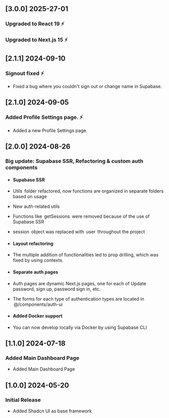 ## [3.0.0] 2025-27-01

### Upgraded to React 19 ⚡️

### Upgraded to Next.js 15 ⚡️

## [2.1.1] 2024-09-10

### Signout fixed ⚡️
- Fixed a bug where you couldn't sign out or change name in Supabase.

## [2.1.0] 2024-09-05

### Added Profile Settings page. ⚡️
- Added a new Profile Settings page.

## [2.0.0] 2024-08-26

### Big update: Supabase SSR, Refactoring & custom auth components

- #### Supabase SSR
- Utils ⁠ folder refactored, now functions are organized in separate folders based on usage
- ⁠New auth-related utils
- ⁠Functions like ⁠ getSessions ⁠ were removed because of the use of Supabase SSR
- session ⁠ object was replaced with ⁠ user ⁠ throughout the project

- #### Layout refactoring
- ⁠The multiple addition of functionalities led to prop drilling, which was fixed by using contexts.

- #### Separate auth pages
- ⁠Auth pages are dynamic Next.js pages, one for each of Update password, sign up, password sign in, etc.
- ⁠The forms for each type of authentication types are located in ⁠ @/components/auth-ui 

- #### Added Docker support
- You can now develop locally via Docker by using Supabase CLI

## [1.1.0] 2024-07-18

### Added Main Dashboard Page

- Added Main Dashboard Page

## [1.0.0] 2024-05-20

### Initial Release

- Added Shadcn UI as base framework
